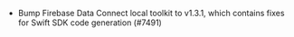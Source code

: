 - Bump Firebase Data Connect local toolkit to v1.3.1, which contains fixes for Swift SDK code generation (#7491)
